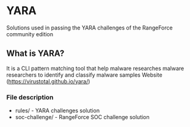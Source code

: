 # YARA 
Solutions used in passing the YARA challenges of the RangeForce community edition

## What is YARA?
It is a CLI pattern matching tool that help malware researches malware researchers to identify and classify malware samples
Website (https://virustotal.github.io/yara/)

### File description

* rules/ - YARA challenges solution
* soc-challenge/ - RangeForce SOC challenge solution
